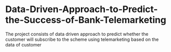 # Data-Driven-Approach-to-Predict-the-Success-of-Bank-Telemarketing
The project consists of data driven approach to predict whether the customer will subscribe to the scheme using telemarketing based on the data of customer
